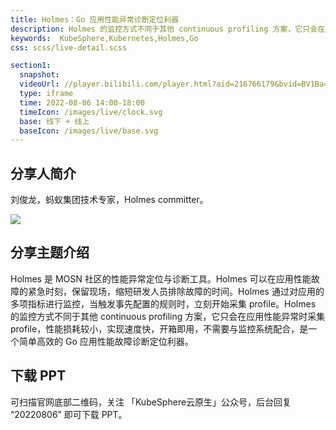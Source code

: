 ```yaml
---
title: Holmes：Go 应用性能异常诊断定位利器
description: Holmes 的监控方式不同于其他 continuous profiling 方案，它只会在应用性能异常时采集 profile，性能损耗较小，实现速度快，开箱即用，不需要与监控系统配合，是一个简单高效的 Go 应用性能故障诊断定位利器。
keywords:  KubeSphere,Kubernetes,Holmes,Go
css: scss/live-detail.scss

section1:
  snapshot: 
  videoUrl: //player.bilibili.com/player.html?aid=216766179&bvid=BV1Ba411K7rn&cid=798188149&page=1&high_quality=1
  type: iframe
  time: 2022-08-06 14:00-18:00
  timeIcon: /images/live/clock.svg
  base: 线下 + 线上
  baseIcon: /images/live/base.svg
---
```


## 分享人简介

刘俊龙，蚂蚁集团技术专家，Holmes committer。

![](https://pek3b.qingstor.com/kubesphere-community/images/guangzhou0806-liujunlong.JPG)

## 分享主题介绍

Holmes 是 MOSN 社区的性能异常定位与诊断工具。Holmes 可以在应用性能故障的紧急时刻，保留现场，缩短研发人员排除故障的时间。Holmes 通过对应用的多项指标进行监控，当触发事先配置的规则时，立刻开始采集 profile。Holmes 的监控方式不同于其他 continuous profiling 方案，它只会在应用性能异常时采集 profile，性能损耗较小，实现速度快，开箱即用，不需要与监控系统配合，是一个简单高效的 Go 应用性能故障诊断定位利器。

## 下载 PPT

可扫描官网底部二维码，关注 「KubeSphere云原生」公众号，后台回复 “20220806” 即可下载 PPT。
